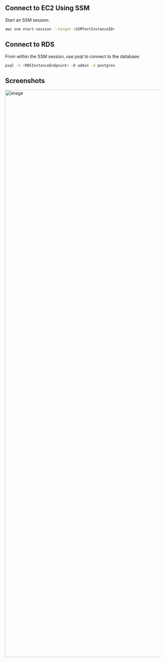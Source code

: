 
## Connect to EC2 Using SSM

Start an SSM session:
```bash
aws ssm start-session --target <SSMTestInstanceID>
```

## Connect to RDS

From within the SSM session, use psql to connect to the database:
```bash
psql -h <RDSInstanceEndpoint> -U admin -d postgres
```

## Screenshots

<img width="1840" alt="image" src="https://github.com/user-attachments/assets/8123081a-7cb0-43e0-abdf-48a8f1297294" />
